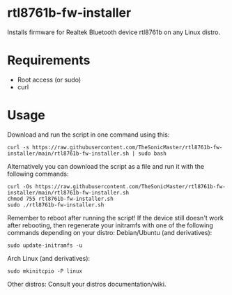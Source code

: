 # rtl8761b-fw-installer
Installs firmware for Realtek Bluetooth device rtl8761b on any Linux distro.
# Requirements
- Root access (or sudo)
- curl
# Usage
Download and run the script in one command using this:
```
curl -s https://raw.githubusercontent.com/TheSonicMaster/rtl8761b-fw-installer/main/rtl8761b-fw-installer.sh | sudo bash
```
Alternatively you can download the script as a file and run it with the following commands:
```
curl -Os https://raw.githubusercontent.com/TheSonicMaster/rtl8761b-fw-installer/main/rtl8761b-fw-installer.sh
chmod 755 rtl8761b-fw-installer.sh
sudo ./rtl8761b-fw-installer.sh
```
Remember to reboot after running the script! If the device still doesn't work after rebooting, then regenerate your initramfs with one of the following commands depending on your distro:
Debian/Ubuntu (and derivatives):
```
sudo update-initramfs -u
```
Arch Linux (and derivatives):
```
sudo mkinitcpio -P linux
```
Other distros: Consult your distros documentation/wiki.
